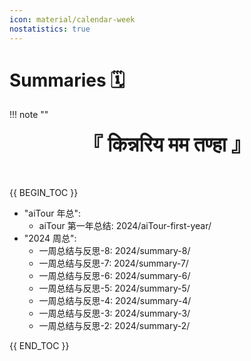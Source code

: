 ```yaml
---
icon: material/calendar-week
nostatistics: true
---
```


# Summaries 🗓️

!!! note ""
    <div align="center" style="font-size:32px;font-weight:bold">
        『 किन्नरिय मम तण्हा 』
    </div>
    <br><br>

{{ BEGIN_TOC }}

- "aiTour 年总":
  - aiTour 第一年总结: 2024/aiTour-first-year/
- "2024 周总":
  - 一周总结与反思-8: 2024/summary-8/
  - 一周总结与反思-7: 2024/summary-7/
  - 一周总结与反思-6: 2024/summary-6/
  - 一周总结与反思-5: 2024/summary-5/
  - 一周总结与反思-4: 2024/summary-4/
  - 一周总结与反思-3: 2024/summary-3/
  - 一周总结与反思-2: 2024/summary-2/

{{ END_TOC }}

